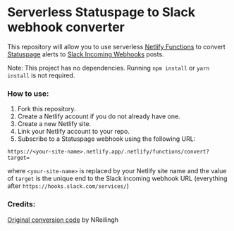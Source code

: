 # Serverless Statuspage to Slack webhook converter

This repository will allow you to use serverless [Netlify Functions](https://www.netlify.com/products/functions/)
to convert [Statuspage](https://www.statuspage.io/) alerts to [Slack Incoming Webhooks](https://slack.com/apps/A0F7XDUAZ-incoming-webhooks) posts. 

Note: This project has no dependencies. Running `npm install` or `yarn install` is not required.

### How to use:
1. Fork this repository.
1. Create a Netlify account if you do not already have one.
1. Create a new Netlify site.
1. Link your Netlify account to your repo.
1. Subscribe to a Statuspage webhook using the following URL:
```
https://<your-site-name>.netlify.app/.netlify/functions/convert?target=
```
where `<your-site-name>` is replaced by your Netlify site name 
and the value of `target` is the unique end to the Slack incoming webhook URL 
(everything after `https://hooks.slack.com/services/`)

### Credits:
[Original conversion code](https://github.com/NReilingh/statuspage-slack) by NReilingh
